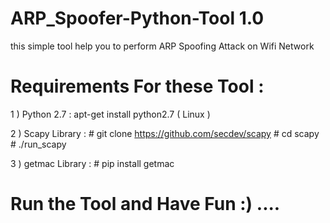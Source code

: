 # ARP_Spoofer-Python-Tool 1.0

this simple tool help you to perform ARP Spoofing Attack on Wifi Network 


# Requirements For these Tool :

1 ) Python 2.7 : apt-get install python2.7 ( Linux )

2 ) Scapy Library : # git clone https://github.com/secdev/scapy # cd scapy # ./run_scapy

3 ) getmac Library : # pip install getmac 

# Run the Tool and Have Fun :) ....
  
  
